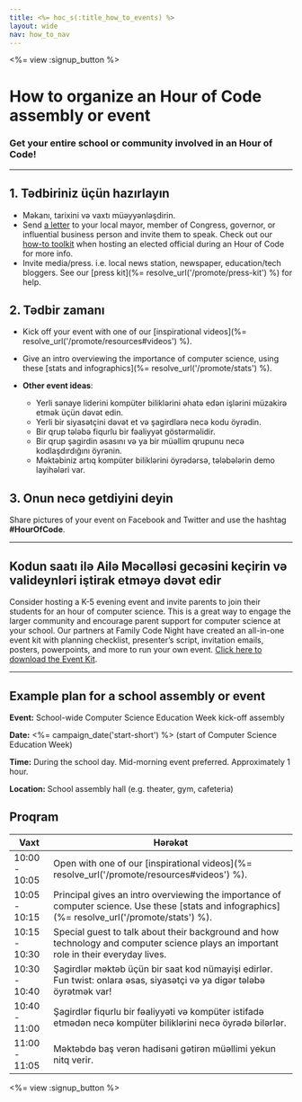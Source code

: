 ```yaml
---
title: <%= hoc_s(:title_how_to_events) %>
layout: wide
nav: how_to_nav
---
```

<%= view :signup_button %>

# How to organize an Hour of Code assembly or event

### Get your entire school or community involved in an Hour of Code!

* * *

## 1. Tədbiriniz üçün hazırlayın

- Məkanı, tarixini və vaxtı müəyyənləşdirin.
- Send [a letter](https://hourofcode.com/promote/resources#sample-emails) to your local mayor, member of Congress, governor, or influential business person and invite them to speak. Check out our [how-to toolkit](%=localized_file('/files/elected-official.pdf')%) when hosting an elected official during an Hour of Code for more info.
- Invite media/press. i.e. local news station, newspaper, education/tech bloggers. See our [press kit](%= resolve_url('/promote/press-kit') %) for help.

## 2. Tədbir zamanı

- Kick off your event with one of our [inspirational videos](%= resolve_url('/promote/resources#videos') %).
- Give an intro overviewing the importance of computer science, using these [stats and infographics](%= resolve_url('/promote/stats') %).   
      
    
- **Other event ideas**: 
    - Yerli sənaye liderini kompüter biliklərini əhatə edən işlərini müzakirə etmək üçün dəvət edin.
    - Yerli bir siyasətçini dəvət et və şagirdlərə necə kodu öyrədin.
    - Bir qrup tələbə fiqurlu bir fəaliyyət göstərməlidir.
    - Bir qrup şagirdin əsasını və ya bir müəllim qrupunu necə kodlaşdırdığını öyrənin.
    - Məktəbiniz artıq kompüter biliklərini öyrədərsə, tələbələrin demo layihələri var.

## 3. Onun necə getdiyini deyin

Share pictures of your event on Facebook and Twitter and use the hashtag **#HourOfCode**.

* * *

## Kodun saatı ilə Ailə Məcəlləsi gecəsini keçirin və valideynləri iştirak etməyə dəvət edir

Consider hosting a K-5 evening event and invite parents to join their students for an hour of computer science. This is a great way to engage the larger community and encourage parent support for computer science at your school. Our partners at Family Code Night have created an all-in-one event kit with planning checklist, presenter’s script, invitation emails, posters, powerpoints, and more to run your own event. [Click here to download the Event Kit](http://www.familycodenight.org/DownloadCodeDotOrg.html).

* * *

## Example plan for a school assembly or event

**Event:** School-wide Computer Science Education Week kick-off assembly

**Date:** <%= campaign_date('start-short') %> (start of Computer Science Education Week)

**Time:** During the school day. Mid-morning event preferred. Approximately 1 hour.

**Location:** School assembly hall (e.g. theater, gym, cafeteria)

## Proqram

| Vaxt          | Hərəkət                                                                                                                                          |
| ------------- | ------------------------------------------------------------------------------------------------------------------------------------------------ |
| 10:00 - 10:05 | Open with one of our [inspirational videos](%= resolve_url('/promote/resources#videos') %).                                                      |
| 10:05 - 10:15 | Principal gives an intro overviewing the importance of computer science. Use these [stats and infographics](%= resolve_url('/promote/stats') %). |
| 10:15 - 10:30 | Special guest to talk about their background and how technology and computer science plays an important role in their everyday lives.            |
| 10:30 - 10:40 | Şagirdlər məktəb üçün bir saat kod nümayişi edirlər. Fun twist: onlara əsas, siyasətçi və ya digər tələbə öyrətmək var!                          |
| 10:40 - 11:00 | Şagirdlər fiqurlu bir fəaliyyəti və kompüter istifadə etmədən necə kompüter biliklərini necə öyrədə bilərlər.                                    |
| 11:00 - 11:05 | Məktəbdə baş verən hadisəni gətirən müəllimi yekun nitq verir.                                                                                   |

<%= view :signup_button %>